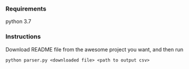 ### Requirements
python 3.7

### Instructions
Download README file from the awesome project you want, and then run
```
python parser.py <downloaded file> <path to output csv>
```
